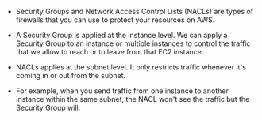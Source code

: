 * Security Groups and Network Access Control Lists (NACLs) are types of firewalls that you can use to protect your resources on AWS.

* A Security Group is applied at the instance level. We can apply a Security Group to an instance or multiple instances to control the traffic that we allow to reach or to leave from that EC2 instance.

* NACLs applies at the subnet level. It only restricts traffic whenever it's coming in or out from the subnet. 

* For example, when you send traffic from one instance to another instance within the same subnet, the NACL won't see the traffic but the Security Group will.


